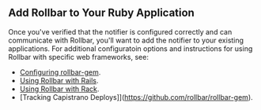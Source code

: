 ## Add Rollbar to Your Ruby Application

Once you've verified that the notifier is configured correctly and can communicate with Rollbar, you'll
want to add the notifier to your existing applications. For additional configuratoin options and 
instructions for using Rollbar with specific web frameworks, see:

* [Configuring rollbar-gem](https://github.com/rollbar/rollbar-gem).
* [Using Rollbar with Rails](https://github.com/rollbar/rollbar-gem).
* [Using Rollbar with Rack](https://github.com/rollbar/rollbar-gem).
* [Tracking Capistrano Deploys]](https://github.com/rollbar/rollbar-gem).
